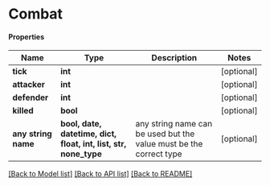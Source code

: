 # Combat

#### Properties
Name | Type | Description | Notes
------------ | ------------- | ------------- | -------------
**tick** | **int** |  | [optional] 
**attacker** | **int** |  | [optional] 
**defender** | **int** |  | [optional] 
**killed** | **bool** |  | [optional] 
**any string name** | **bool, date, datetime, dict, float, int, list, str, none_type** | any string name can be used but the value must be the correct type | [optional]

[[Back to Model list]](../README.md#documentation-for-models) [[Back to API list]](../README.md#documentation-for-api-endpoints) [[Back to README]](../README.md)

